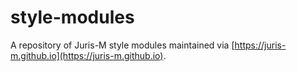 # style-modules

A repository of Juris-M style modules maintained via [https://juris-m.github.io](https://juris-m.github.io).
